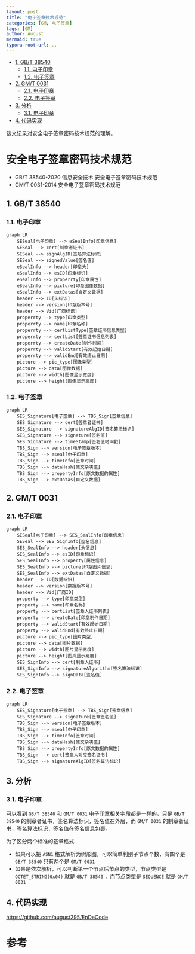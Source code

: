 ```yaml
---
layout: post
title: "电子签章技术规范"
categories: [GM, 电子签章]
tags: [GM]
author: August
mermaid: true
typora-root-url: ..
---
```




- [1. GB/T 38540](#1-gbt-38540)
  - [1.1. 电子印章](#11-电子印章)
  - [1.2. 电子签章](#12-电子签章)
- [2. GM/T 0031](#2-gmt-0031)
  - [2.1. 电子印章](#21-电子印章)
  - [2.2. 电子签章](#22-电子签章)
- [3. 分析](#3-分析)
  - [3.1. 电子印章](#31-电子印章)
- [4. 代码实现](#4-代码实现)




该文记录对安全电子签章密码技术规范的理解。



# 安全电子签章密码技术规范

- GB/T 38540-2020 信息安全技术 安全电子签章密码技术规范
- GM/T 0031-2014 安全电子签章密码技术规范



## 1. GB/T 38540

### 1.1. 电子印章

```mermaid
graph LR
    SESeal[电子印章] --> eSealInfo[印章信息]
    SESeal --> cert[制章者证书]
    SESeal --> signAlgID[签名算法标识]
    SESeal --> signedValue[签名值]
    eSealInfo --> header[印章头]
    eSealInfo --> esID[印章标识]
    eSealInfo --> properrty[印章属性]
    eSealInfo --> picture[印章图像数据]
    eSealInfo --> extDatas[自定义数据]
    header --> ID[头标识]
    header --> version[印章版本号]
    header --> Vid[厂商标识]
    properrty --> type[印章类型]
    properrty --> name[印章名称]
    properrty --> certListType[签章证书信息类型]
    properrty --> certList[签章证书信息列表]
    properrty --> createDate[制作时间]
    properrty --> validStart[有效起始日期]
    properrty --> validEnd[有效终止日期]
    picture --> pic_type[图像类型]
    picture --> data[图像数据]
    picture --> width[图像显示宽度]
    picture --> height[图像显示高度]
```

### 1.2. 电子签章

```mermaid
graph LR
    SES_Signature[电子签章] --> TBS_Sign[签章信息]
    SES_Signature --> cert[签章者证书]
    SES_Signature --> signatureAlgID[签名算法标识]
    SES_Signature --> signature[签名值]
    SES_Signature --> timeStamp[签名值时间戳]
    TBS_Sign --> version[电子签章版本]
    TBS_Sign --> eseal[电子印章]
    TBS_Sign --> timeInfo[签章时间]
    TBS_Sign --> dataHash[原文杂凑值]
    TBS_Sign --> propertyInfo[原文数据的属性]
    TBS_Sign --> extDatas[自定义数据]
```



## 2. GM/T 0031

### 2.1. 电子印章

```mermaid
graph LR
    SESeal[电子印章] --> SES_SealInfo[印章信息]
    SESeal --> SES_SignInfo[签名信息]
    SES_SealInfo --> header[头信息]
    SES_SealInfo --> esID[印章标识]
    SES_SealInfo --> property[属性信息]
    SES_SealInfo --> picture[印章图片信息]
    SES_SealInfo --> extDatas[自定义数据]
    header --> ID[数据标识]
    header --> version[数据版本号]
    header --> Vid[厂商ID]
    property --> type[印章类型]
    property --> name[印章名称]
    property --> certList[签章人证书列表]
    property --> createDate[印章制作日期]
    property --> validStart[有效起始日期]
    property --> validEnd[有效终止日期]
    picture --> pic_type[图片类型]
    picture --> data[图片数据]
    picture --> width[图片显示宽度]
    picture --> height[图片显示高度]
    SES_SignInfo --> cert[制章人证书]
    SES_SignInfo --> signatureAlgorithm[签名算法标识]
    SES_SignInfo --> signData[签名值]
```

### 2.2. 电子签章

```mermaid
graph LR
    SES_Signature[电子签章] --> TBS_Sign[签章信息]
    SES_Signature --> signature[签章签名值]
    TBS_Sign --> version[电子签章版本]
    TBS_Sign --> eseal[电子印章]
    TBS_Sign --> timeInfo[签章时间]
    TBS_Sign --> dataHash[原文杂凑值]
    TBS_Sign --> propertyInfo[原文数据的属性]
    TBS_Sign --> cert[签章人对应签名证书]
    TBS_Sign --> signatureAlgID[签名算法标识]
```

## 3. 分析

### 3.1. 电子印章

可以看到 `GB/T 38540` 和 `GM/T 0031` 电子印章相关字段都是一样的，只是 `GB/T 38540` 的制章者证书，签名算法标识，签名值在外层，而 `GM/T 0031` 的制章者证书，签名算法标识，签名值在签名信息包裹。

为了区分两个标准的签章格式

- 如果可以把 `ASN1` 格式解析为树形图，可以简单判别子节点个数，有四个是 `GB/T 38540`  只有两个是 `GM/T 0031`
- 如果是依次解析，可以判断第一个节点后节点的类型，节点类型是 `OCTET_STRING(0x04)` 就是  `GB/T 38540` ，而节点类型是 `SEQUENCE` 就是 `GM/T 0031`




## 4. 代码实现

https://github.com/august295/EnDeCode




# 参考

